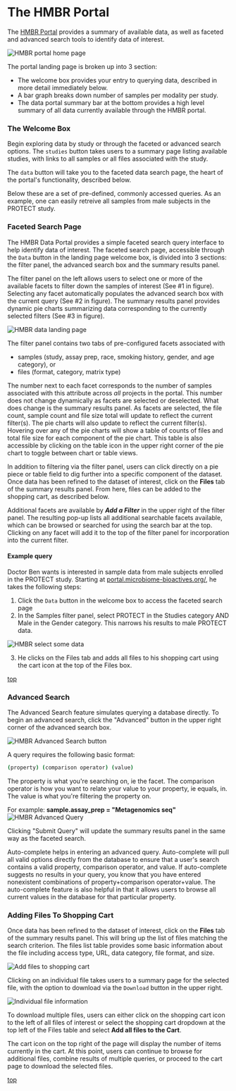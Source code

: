 <a name="top"></a>

# The HMBR Portal

The [HMBR Portal](https://portal.microbiome-bioactives.org/) provides a summary of available data, as well as faceted and advanced search tools to identify data of interest. 

![HMBR portal home page](https://github.com/hmbr-project/documentation/blob/master/images/hmbr_data_portal/hmbr-main-landing-page.png)

The portal landing page is broken up into 3 section:
 * The welcome box provides your entry to querying data, described in more detail immediately below.
 * A bar graph breaks down number of samples per modality per study.
 * The data portal summary bar at the bottom provides a high level summary of all data currently available through the HMBR portal.
 
### The Welcome Box

Begin exploring data by study or through the faceted or advanced search options. The `studies` button takes users to a summary page listing available studies, with links to all samples or all files associated with the study.

The `data` button will take you to the faceted data search page, the heart of the portal's functionality, described below.

Below these are a set of pre-defined, commonly accessed queries. As an example, one can easily retreive all samples from male subjects in the PROTECT study.


### Faceted Search Page

The HMBR Data Portal provides a simple faceted search query interface to help identify data of interest. The faceted search page, accessible through the `Data` button in the landing page welcome box, is divided into 3 sections: the filter panel, the advanced search box and the summary results panel. 

The filter panel on the left allows users to select one or more of the available facets to filter down the samples of interest (See #1 in figure). Selecting any facet automatically populates the advanced search box with the current query (See #2 in figure). The summary results panel provides dynamic pie charts summarizing data corresponding to the currently selected filters (See #3 in figure).

![HMBR data landing page](https://github.com/hmbr-project/documentation/blob/master/images/hmbr_data_portal/hmbr-data-landing-page.png)

The filter panel contains two tabs of pre-configured facets associated with 
* samples (study, assay prep, race, smoking history, gender, and age category), or 
* files (format, category, matrix type) 

The number next to each facet corresponds to the number of samples associated with this attribute across *all* projects in the portal. This number does not change dynamically as facets are selected or deselected. What does change is the summary results panel. As facets are selected, the file count, sample count and file size total will update to reflect the current filter(s). The pie charts will also update to reflect the current filter(s). Hovering over any of the pie charts will show a table of counts of files and total file size for each component of the pie chart. This table is also accessible by clicking on the table icon in the upper right corner of the pie chart to toggle between chart or table views.  

In addition to filtering via the filter panel, users can click directly on a pie piece or table field to dig further into a specific component of the dataset. Once data has been refined to the dataset of interest, click on the **Files** tab of the summary results panel. From here, files can be added to the shopping cart, as described below. 

Additional facets are available by ***Add a Filter*** in the upper right of the filter panel. The resulting pop-up lists all additional searchable facets available, which can be browsed or searched for using the search bar at the top. Clicking on any facet will add it to the top of the filter panel for incorporation into the current filter.

#### Example query
Doctor Ben wants is interested in sample data from male subjects enrolled in the PROTECT study. Starting at [portal.microbiome-bioactives.org/](https://portal.microbiome-bioactives.org/), he takes the following steps:
1) Click the `Data` button in the welcome box to access the faceted search page
2) In the Samples filter panel, select PROTECT in the Studies category AND Male in the Gender category. This narrows his results to male PROTECT data.

![HMBR select some data](https://github.com/hmbr-project/documentation/blob/master/images/hmbr_data_portal/hmbr-data-select-study.png)

3) He clicks on the Files tab and adds all files to his shopping cart using the cart icon at the top of the Files box.

[top](#top)

### Advanced Search 

The Advanced Search feature simulates querying a database directly. To begin an advanced search, click the "Advanced" button in the upper right corner of the advanced search box. 

![HMBR Advanced Search button](https://github.com/hmbr-project/documentation/blob/master/images/hmbr_data_portal/advanced-search.png)

A query requires the following basic format:

```bash
(property) (comparison operator) (value)
```

The property is what you're searching on, ie the facet. The comparison operator is how you want to relate your value to your property, ie equals, in. The value is what you're filtering the property on.

For example:
**sample.assay_prep = "Metagenomics seq"** 
![HMBR Advanced Query](https://github.com/hmbr-project/documentation/blob/master/images/hmbr_data_portal/advanced-query.png)


Clicking "Submit Query" will update the summary results panel in the same way as the faceted search. 

Auto-complete helps in entering an advanced query. Auto-complete will pull all valid options directly from the database to ensure that a user's search contains a valid property, comparison operator, and value. If auto-complete suggests no results in your query, you know that you have entered nonexistent combinations of property+comparison operator+value. The auto-complete feature is also helpful in that it allows users to browse all current values in the database for that particular property.

### Adding Files To Shopping Cart <a name="add-to-shopping-cart"></a>
Once data has been refined to the dataset of interest, click on the **Files** tab of the summary results panel. This will bring up the list of files matching the search criterion. The files list table provides some basic information about the file including access type, URL, data category, file format, and size.

![Add files to shopping cart](https://github.com/hmbr-project/documentation/blob/master/images/hmbr_data_portal/hmbr-add-to-shopping-cart.png)

Clicking on an individual file takes users to a summary page for the selected file, with the option to download via the `Download` button in the upper right. 

![Individual file information](https://github.com/hmbr-project/documentation/blob/master/images/hmbr_data_portal/hmbr-file-list-item-details.png)

To download multiple files, users can either click on the shopping cart icon to the left of all files of interest or select the shopping cart dropdown at the top left of the Files table and select **Add all files to the Cart**.  

The cart icon on the top right of the page will display the number of items currently in the cart. At this point, users can continue to browse for additional files, combine results of multiple queries, or proceed to the cart page to download the selected files.

[top](#top)
